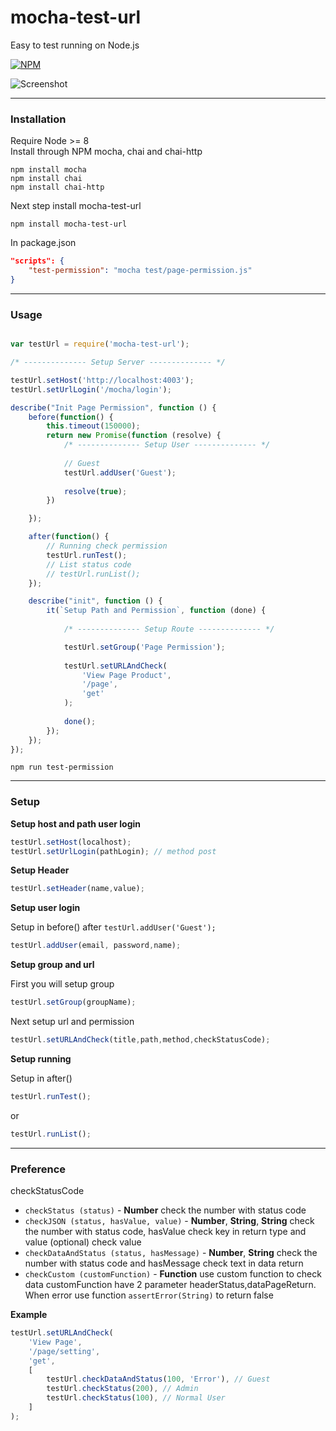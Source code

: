 # mocha-test-url

Easy to test running on Node.js

[![NPM](https://nodei.co/npm/mocha-test-url.png)](https://nodei.co/npm/mocha-test-url/)

![Screenshot](https://dl.dropboxusercontent.com/s/r256fczqkzf5pn5/Screen%20Shot%202561-06-14%20at%2009.47.04.png)

---

### Installation

Require 
Node >= 8 <br>
Install through NPM mocha, chai and chai-http

```
npm install mocha
npm install chai
npm install chai-http
```

Next step install mocha-test-url

```
npm install mocha-test-url
```

In package.json

``` json
"scripts": {
    "test-permission": "mocha test/page-permission.js"
}
```
---

### Usage

```javascript

var testUrl = require('mocha-test-url');

/* -------------- Setup Server -------------- */

testUrl.setHost('http://localhost:4003');
testUrl.setUrlLogin('/mocha/login');

describe("Init Page Permission", function () {
	before(function() {
		this.timeout(150000);
		return new Promise(function (resolve) {
			/* -------------- Setup User -------------- */
			
			// Guest
			testUrl.addUser('Guest');
			
			resolve(true);
		})

	});

	after(function() {
		// Running check permission
		testUrl.runTest();
		// List status code
		// testUrl.runList();
	});

	describe("init", function () {
		it(`Setup Path and Permission`, function (done) {
			
			/* -------------- Setup Route -------------- */

			testUrl.setGroup('Page Permission');
			
            testUrl.setURLAndCheck(
				'View Page Product',
				'/page',
				'get'
			);
            
			done();
		});
	});
});
```

```
npm run test-permission
```

---

### Setup

**Setup host and path user login**

```javascript
testUrl.setHost(localhost);
testUrl.setUrlLogin(pathLogin); // method post
```

**Setup Header**

```javascript
testUrl.setHeader(name,value);
```

**Setup user login**

Setup in before() after `testUrl.addUser('Guest');`

```javascript
testUrl.addUser(email, password,name);
```

**Setup group and url**

First you will setup group 

```javascript
testUrl.setGroup(groupName);
```
Next setup url and permission 

```javascript
testUrl.setURLAndCheck(title,path,method,checkStatusCode);
```

**Setup running**

Setup in after() 

```javascript
testUrl.runTest();
```
or
```javascript
testUrl.runList();
```

---

### Preference

checkStatusCode 

- `checkStatus (status)` - **Number** check the number with status code
- `checkJSON (status, hasValue, value)` - **Number**, **String**, **String** check the number with status code, hasValue check key in return type and value (optional) check value
- `checkDataAndStatus (status, hasMessage)` - **Number**, **String** check the number with status code and hasMessage check text in data return
- `checkCustom (customFunction)` - **Function** use custom function to check data customFunction have 2 parameter headerStatus,dataPageReturn. When error use function `assertError(String)` to return false 

**Example**
```javascript
testUrl.setURLAndCheck(
    'View Page',
    '/page/setting',
    'get',
    [
        testUrl.checkDataAndStatus(100, 'Error'), // Guest
        testUrl.checkStatus(200), // Admin
        testUrl.checkStatus(100), // Normal User
    ]
);
```